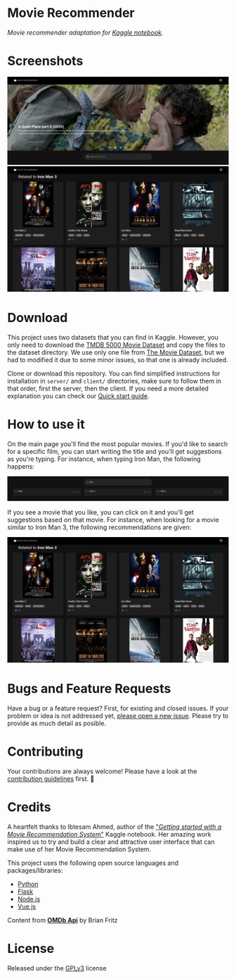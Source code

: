 # Movie Recommender

_Movie recommender adaptation for [Kaggle notebook](#credits)._

# Screenshots

![Website slider](./screenshots/website-01.png)
![Website movie recommendations](./screenshots/website-04-related.png)

# Download

This project uses two datasets that you can find in Kaggle. However, you only need to download the [TMDB 5000 Movie Dataset](https://www.kaggle.com/tmdb/tmdb-movie-metadata) and copy the files to the dataset directory. We use only one file from [The Movie Dataset](https://www.kaggle.com/rounakbanik/the-movies-dataset), but we had to modified it due to some minor issues, so that one is already included.

Clone or download this repository. You can find simplified instructions for installation in `server/` and `client/` directories, make sure to follow them in that order, first the server, then the client. If you need a more detailed explanation you can check our [Quick start guide](https://github.com/gammanc/movierecommender/wiki/Quick-start).

# How to use it 

On the main page you'll find the most popular movies. If you'd like to search for a specific film, you can start writing the title and you'll get suggestions as you're typing. For instance, when typing Iron Man, the following happens:

![Website search bar suggestions](./screenshots/website-03-suggestions.png)

If you see a movie that you like, you can click on it and you'll get suggestions based on that movie. For instance, when looking for a movie similar to Iron Man 3, the following recommendations are given:

![Website movie recommendations](./screenshots/website-04-related.png)   

# Bugs and Feature Requests

Have a bug or a feature request? First, for existing and closed issues. If your problem or idea is not addressed yet, [please open a new issue](https://github.com/gammanc/movierecommender/issues). Please try to provide as much detail as posible.

# Contributing

Your contributions are always welcome! Please have a look at the [contribution guidelines](./CONTRIBUTING.md) first. :tada:

# Credits

A heartfelt thanks to Ibtesam Ahmed, author of the ["_Getting started with a Movie Recommendation System_"](https://www.kaggle.com/ibtesama/getting-started-with-a-movie-recommendation-system) Kaggle notebook. Her amazing work inspired us to try and build a clear and attractive user interface that can make use of her Movie Recommendation System.

This project uses the following open source languages and packages/libraries:

- [Python](https://www.python.org/)
- [Flask](https://flask.palletsprojects.com/)
- [Node.js](https://nodejs.org/es/)
- [Vue.js](https://vuejs.org/)

Content from [**OMDb Api**](http://www.omdbapi.com/) by Brian Fritz

# License

Released under the [GPLv3](./LICENSE) license
